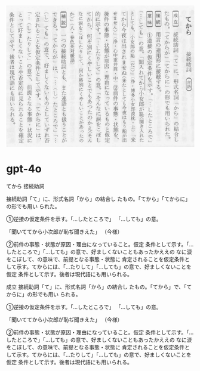 <img src="./tekara.png" alt="te" style="zoom: 80%;" />



# gpt-4o

てから
接続助詞

接続助詞「て」に、形式名詞「から」の結合し
たもの。「てから」「てからに」の形でも用い
られた。

①逆接の仮定条件を示す。「…したところで」
「…しても」の意。

「聞いててから小次郎が恥ぢ聞きえた」
（今様）

②前件の事態・状態が原因・理由になっていること。仮定
条件として示す。「…したところで」「…しても」の意で、好ましくないこともあったかええの
なに涙をこぼして、の意味で、前提となる事態・状態に
肯定されることを仮定条件として示す。てからには、「…たりして」「…しても」の意で、好ましくないことを仮定
条件として示す。後者は現代語にも用いられる。

成立
接続助詞「て」に、形式名詞「から」の結合し
たもの。「てから」で、「てからに」の形でも用い
られる。

①逆接の仮定条件を示す。「…したところで」
「…しても」の意。

「聞いててから小次郎が恥ぢ聞きえた」
（今様）

②前件の事態・状態が原因・理由になっていること。仮定
条件として示す。「…したところで」「…しても」の意で、好ましくないこともあったかええの
なに涙をこぼして、の意味で、前提となる事態・状態に
肯定されることを仮定条件として示す。てからには、「…たりして」「…しても」の意で、好ましくないことを仮定
条件として示す。後者は現代語にも用いられる。